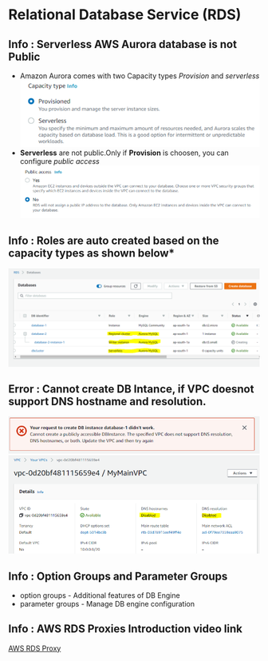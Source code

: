 # Relational Database Service (RDS) 
## Info : Serverless AWS Aurora database is not Public

* Amazon Aurora comes with two Capacity types *Provision* and *serverless*
![alt text](https://github.com/RaghuRahut/AWS/blob/main/RDS/Images/awsauroraCapacityType.PNG?raw=true)
* **Serverless** are not public.Only if **Provision** is choosen, you can configure *public access*
![alt text](https://github.com/RaghuRahut/AWS/blob/main/RDS/Images/awsauroraPublicAccess.PNG?raw=true)


## Info : Roles are auto created based on the capacity types as shown below* 
![alt text](https://github.com/RaghuRahut/AWS/blob/main/RDS/Images/awsaurora.PNG?raw=true)


## Error : Cannot create DB Intance, if VPC doesnot support DNS hostname and resolution.
![alt text](https://github.com/RaghuRahut/AWS/blob/main/RDS/Images/ErrorCreateDatabase.PNG?raw=true)
![alt text](https://github.com/RaghuRahut/AWS/blob/main/RDS/Images/ErrorCreateDatabase1.PNG?raw=true)

## Info : Option Groups and Parameter Groups
* option groups - Additional features of DB Engine
* parameter groups - Manage DB engine configuration

## Info : AWS RDS Proxies Introduction video link 
[AWS RDS Proxy](https://www.youtube.com/watch?v=eMzCI7S1P9M&t=19s)


